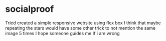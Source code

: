 # socialproof

Tried created a simple responsive website using flex box 
I think that maybe repeating the stars would have some other trick to not mention the same image 5 times
I hope someone guides me If i am wrong
